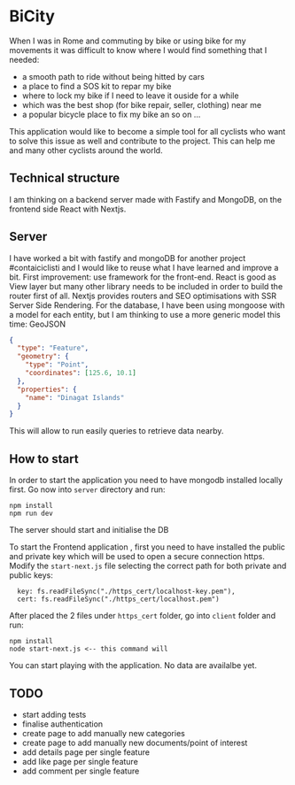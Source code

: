 # BiCity

When I was in Rome and commuting by bike or using bike for my movements it was difficult to know where I would find something that I needed:

- a smooth path to ride without being hitted by cars
- a place to find a SOS kit to repar my bike
- where to lock my bike if I need to leave it ouside for a while
- which was the best shop (for bike repair, seller, clothing) near me
- a popular bicycle place to fix my bike an so on ...

This application would like to become a simple tool for all cyclists who want to solve this issue as well and contribute to the project.
This can help me and many other cyclists around the world.

## Technical structure

I am thinking on a backend server made with Fastify and MongoDB, on the frontend side React with Nextjs.

## Server

I have worked a bit with fastify and mongoDB for another project #contaiciclisti and I would like to reuse what I have learned and improve a bit.
First improvement: use  framework for the front-end. React is good as View layer but many other library needs to be included in order to build the router first of all. Nextjs provides routers and SEO optimisations with SSR Server Side Rendering.
For the database, I have been using mongoose with a model for each entity, but I am thinking to use a more generic model this time: GeoJSON

```json
{
  "type": "Feature",
  "geometry": {
    "type": "Point",
    "coordinates": [125.6, 10.1]
  },
  "properties": {
    "name": "Dinagat Islands"
  }
}
```

This will allow to run easily queries to retrieve data nearby.

## How to start

In order to start the application you need to have mongodb installed locally first.
Go now into `server` directory and run:

```shell
npm install
npm run dev
```

The server should start and initialise the DB

To start the Frontend application , first you need to have installed the public and private key which will be used to open a secure connection https. 
Modify the `start-next.js` file selecting the correct path for both private and public keys:

```shell
  key: fs.readFileSync("./https_cert/localhost-key.pem"),
  cert: fs.readFileSync("./https_cert/localhost.pem")
```

After placed the 2 files under `https_cert` folder, go into `client` folder and run:

```shell
npm install
node start-next.js <-- this command will
```

You can start playing with the application.
No data are availalbe yet.

## TODO

- start adding tests
- finalise authentication
- create page to add manually new categories
- create page to add manually new documents/point of interest
- add details page per single feature
- add like page per single feature
- add comment per single feature